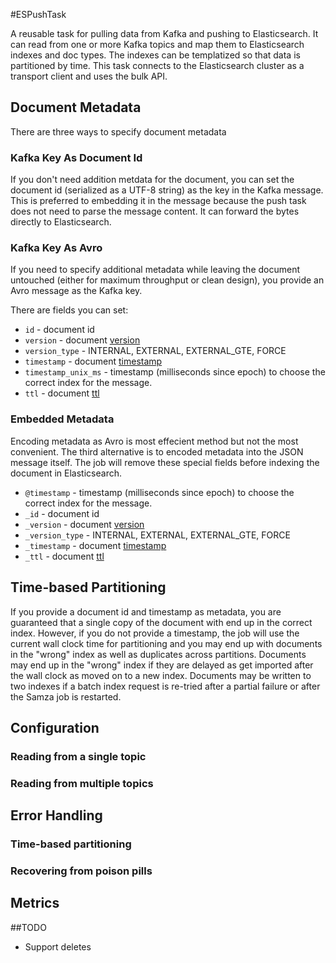#ESPushTask

A reusable task for pulling data from Kafka and pushing to Elasticsearch.  It can read from one or more Kafka topics and map them to Elasticsearch indexes and doc types. The indexes can be templatized so that data is partitioned by time. This task connects to the Elasticsearch cluster as a transport client and uses the bulk API.

## Document Metadata

There are three ways to specify document metadata

### Kafka Key As Document Id

If you don't need addition metdata for the document, you can set the document id (serialized as a UTF-8 string) as the key in the Kafka message.  This is preferred to embedding it in the message because the push task does not need to parse the message content.  It can forward the bytes directly to Elasticsearch. 

### Kafka Key As Avro

If you need to specify additional metadata while leaving the document untouched (either for maximum throughput or clean design), you provide an Avro message as the Kafka key.

There are fields you can set:

* `id` - document id
* `version` - document [version](https://www.elastic.co/guide/en/elasticsearch/reference/current/docs-index_.html#index-versioning)
* `version_type` - INTERNAL, EXTERNAL, EXTERNAL_GTE, FORCE
* `timestamp` - document [timestamp](https://www.elastic.co/guide/en/elasticsearch/reference/current/mapping-timestamp-field.html)
* `timestamp_unix_ms` - timestamp (milliseconds since epoch) to choose the correct index for the message.
* `ttl` - document [ttl](https://www.elastic.co/guide/en/elasticsearch/reference/current/docs-index_.html#index-ttl)

### Embedded Metadata

Encoding metadata as Avro is most effecient method but not the most convenient.  The third alternative is to encoded metadata into the JSON message itself.  The job will remove these special fields before indexing the document in Elasticsearch.

* `@timestamp` - timestamp (milliseconds since epoch) to choose the correct index for the message.
* `_id` - document id
* `_version` - document [version](https://www.elastic.co/guide/en/elasticsearch/reference/current/docs-index_.html#index-versioning)
* `_version_type` - INTERNAL, EXTERNAL, EXTERNAL_GTE, FORCE
* `_timestamp` - document [timestamp](https://www.elastic.co/guide/en/elasticsearch/reference/current/mapping-timestamp-field.html)
* `_ttl` - document [ttl](https://www.elastic.co/guide/en/elasticsearch/reference/current/docs-index_.html#index-ttl)


## Time-based Partitioning

If you provide a document id and timestamp as metadata, you are guaranteed that a single copy of the document with end up in the correct index.  However, if you do not provide a timestamp, the job will use the current wall clock time for partitioning and you may end up with documents in the "wrong" index as well as duplicates across partitions.  Documents may end up in the "wrong" index if they are delayed as get imported after the wall clock as moved on to a new index.  Documents may be written to two indexes if a batch index request is re-tried after a partial failure or after the Samza job is restarted.

## Configuration

### Reading from a single topic

### Reading from multiple topics

## Error Handling

### Time-based partitioning

### Recovering from poison pills

## Metrics

##TODO
* Support deletes